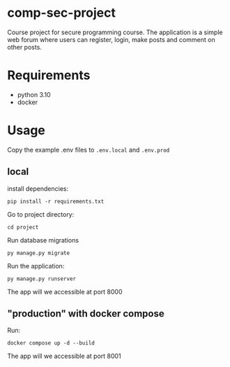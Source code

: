 # comp-sec-project
Course project for secure programming course. The application is a simple web forum where users can register, login, make posts and comment on other posts.

# Requirements
- python 3.10
- docker

# Usage

Copy the example .env files to `.env.local` and `.env.prod`

## local

install dependencies:

``` shell
pip install -r requirements.txt
```

Go to project directory:
``` shell
cd project
```

Run database migrations
``` shell
py manage.py migrate
```

Run the application:
``` shell
py manage.py runserver
```

The app will we accessible at port 8000

## "production" with docker compose

Run:
``` shell
docker compose up -d --build
```

The app will we accessible at port 8001

